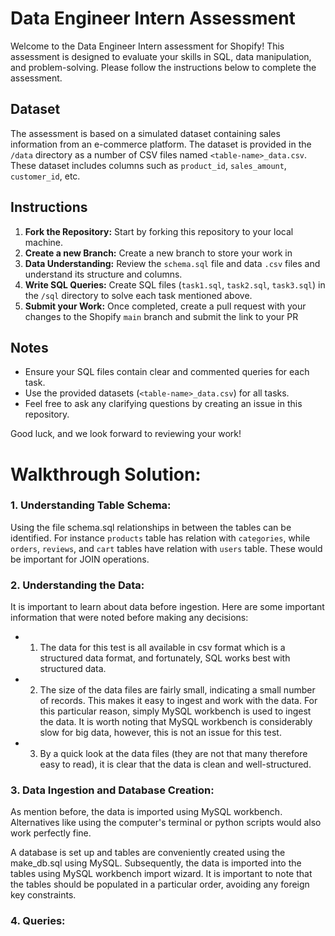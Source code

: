 # Data Engineer Intern Assessment

Welcome to the Data Engineer Intern assessment for Shopify! This assessment is designed to evaluate your skills in SQL, data manipulation, and problem-solving. Please follow the instructions below to complete the assessment.

## Dataset

The assessment is based on a simulated dataset containing sales information from an e-commerce platform. The dataset is provided in the `/data` directory as a number of CSV files named `<table-name>_data.csv`. These dataset includes columns such as `product_id`, `sales_amount`, `customer_id`, etc.

## Instructions

1. **Fork the Repository:** Start by forking this repository to your local machine.
2. **Create a new Branch:** Create a new branch to store your work in
3. **Data Understanding:** Review the `schema.sql` file and data `.csv` files and understand its structure and columns.
4. **Write SQL Queries:** Create SQL files (`task1.sql`, `task2.sql`, `task3.sql`) in the `/sql` directory to solve each task mentioned above.
5. **Submit your Work:** Once completed, create a pull request with your changes to the Shopify `main` branch and submit the link to your PR

## Notes

- Ensure your SQL files contain clear and commented queries for each task.
- Use the provided datasets (`<table-name>_data.csv`) for all tasks.
- Feel free to ask any clarifying questions by creating an issue in this repository.

Good luck, and we look forward to reviewing your work!

# Walkthrough Solution:

### 1. Understanding Table Schema:

Using the file schema.sql relationships in between the tables can be identified. For instance `products` table has relation with `categories`, while `orders`, `reviews`, and `cart` tables have relation with `users` table. These would be important for JOIN operations.

### 2. Understanding the Data:

It is important to learn about data before ingestion. Here are some important information that were noted before making any decisions:

- 1. The data for this test is all available in csv format which is a structured data format, and fortunately, SQL works best with structured data.
- 2. The size of the data files are fairly small, indicating a small number of records. This makes it easy to ingest and work with the data. For this particular reason, simply MySQL workbench is used to ingest the data. It is worth noting that MySQL workbench is considerably slow for big data, however, this is not an issue for this test.
- 3. By a quick look at the data files (they are not that many therefore easy to read), it is clear that the data is clean and well-structured.

### 3. Data Ingestion and Database Creation:

As mention before, the data is imported using MySQL workbench. Alternatives like using the computer's terminal or python scripts would also work perfectly fine.

A database is set up and tables are conveniently created using the make_db.sql using MySQL. Subsequently, the data is imported into the tables using MySQL workbench import wizard. It is important to note that the tables should be populated in a particular order, avoiding any foreign key constraints.

### 4. Queries:
